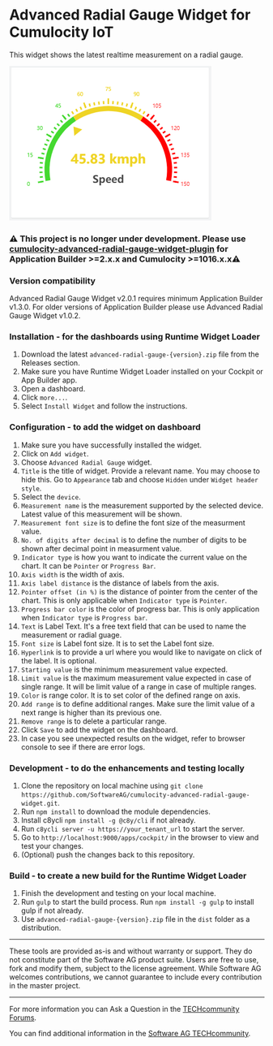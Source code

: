 # Advanced Radial Gauge Widget for Cumulocity IoT

This widget shows the latest realtime measurement on a radial gauge.

![Preview](src/advanced-radial-gauge/assets/img-preview.png)

### ⚠️ This project is no longer under development. Please use [cumulocity-advanced-radial-gauge-widget-plugin](https://github.com/SoftwareAG/cumulocity-advanced-radial-gauge-widget-plugin) for Application Builder >=2.x.x and Cumulocity >=1016.x.x⚠️

### Version compatibility
Advanced Radial Gauge Widget v2.0.1 requires minimum Application Builder v1.3.0. For older versions of Application Builder please use Advanced Radial Gauge Widget v1.0.2.

### Installation - for the dashboards using Runtime Widget Loader
1. Download the latest `advanced-radial-gauge-{version}.zip` file from the Releases section.
2. Make sure you have Runtime Widget Loader installed on your Cockpit or App Builder app.
3. Open a dashboard.
4. Click `more...`.
5. Select `Install Widget` and follow the instructions.

### Configuration - to add the widget on dashboard
1. Make sure you have successfully installed the widget.
2. Click on `Add widget`.
3. Choose `Advanced Radial Gauge` widget.
4. `Title` is the title of widget. Provide a relevant name. You may choose to hide this. Go to `Appearance` tab and choose `Hidden` under `Widget header style`.
5. Select the `device`.
6. `Measurement name` is the measurement supported by the selected device. Latest value of this measurement will be shown.
7. `Measurement font size` is to define the font size of the measurment value.
8. `No. of digits after decimal` is to define the number of digits to be shown after decimal point in measurment value.
9. `Indicator type` is how you want to indicate the current value on the chart. It can be `Pointer` or `Progress Bar`.
10. `Axis width` is the width of axis.
11. `Axis label distance` is the distance of labels from the axis.
12. `Pointer offset (in %)` is the distance of pointer from the center of the chart. This is only applicable when `Indicator type` is `Pointer`.
13. `Progress bar color` is the color of progress bar. This is only application when `Indicator type` is `Progress bar`.
14. `Text` is Label Text. It's a free text field that can be used to name the measurement or radial guage.
15. `Font size` is Label font size. It is to set the Label font size.
15. `Hyperlink` is to provide a url where you would like to navigate on click of the label. It is optional.
15. `Starting value` is the minimum measurement value expected.
16. `Limit value` is the maximum measurement value expected in case of single range. It will be limit value of a range in case of multiple ranges.
17. `Color` is range color. It is to set color of the defined range on axis.
18. `Add range` is to define additional ranges. Make sure the limit value of a next range is higher than its previous one.
19. `Remove range` is to delete a particular range.
20. Click `Save` to add the widget on the dashboard.
21. In case you see unexpected results on the widget, refer to browser console to see if there are error logs.

### Development - to do the enhancements and testing locally
1. Clone the repository on local machine using `git clone https://github.com/SoftwareAG/cumulocity-advanced-radial-gauge-widget.git`.
2. Run `npm install` to download the module dependencies.
3. Install c8ycli `npm install -g @c8y/cli` if not already.
4. Run `c8ycli server -u https://your_tenant_url` to start the server.
5. Go to `http://localhost:9000/apps/cockpit/` in the browser to view and test your changes.
6. (Optional) push the changes back to this repository.

### Build - to create a new build for the Runtime Widget Loader
1. Finish the development and testing on your local machine.
2. Run `gulp` to start the build process. Run `npm install -g gulp` to install gulp if not already.
3. Use `advanced-radial-gauge-{version}.zip` file in the `dist` folder as a distribution.

------------------------------

These tools are provided as-is and without warranty or support. They do not constitute part of the Software AG product suite. Users are free to use, fork and modify them, subject to the license agreement. While Software AG welcomes contributions, we cannot guarantee to include every contribution in the master project.

------------------------------

For more information you can Ask a Question in the [TECHcommunity Forums](http://tech.forums.softwareag.com/techjforum/forums/list.page?product=cumulocity).
  
  
You can find additional information in the [Software AG TECHcommunity](http://techcommunity.softwareag.com/home/-/product/name/cumulocity).
